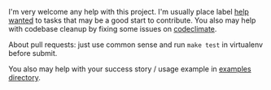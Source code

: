 I'm very welcome any help with this project. I'm usually place label [help wanted](https://github.com/strizhechenko/netutils-linux/issues?q=is%3Aissue+is%3Aopen+label%3A%22help+wanted%22) to tasks that may be a good start to contribute. You also may help with codebase cleanup by fixing some issues on [codeclimate](https://codeclimate.com/github/strizhechenko/netutils-linux/issues).

About pull requests: just use common sense and run `make test` in virtualenv before submit.

You also may help with your success story / usage example in [examples directory](https://github.com/strizhechenko/netutils-linux/tree/master/examples).
